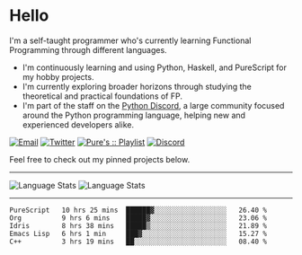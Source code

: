 # Hello

I'm a self-taught programmer who's currently learning Functional Programming through different languages.

- I'm continuously learning and using Python, Haskell, and PureScript for my hobby projects.
- I'm currently exploring broader horizons through studying the theoretical and practical foundations of FP.
- I'm part of the staff on the [Python Discord](https://git.pydis.com), a large community focused around the Python programming language, helping new and experienced developers alike.

[![Email](https://img.shields.io/badge/Email-Contact-red?style=for-the-badge&logo=gmail)](mailto:purefunctor@gmail.com)
[![Twitter](https://img.shields.io/badge/Twitter-Follow-blue?style=for-the-badge&logo=twitter)](https://twitter.com/PureFunctor)
[![Pure's :: Playlist](https://img.shields.io/badge/Spotify-Pure's%20%3A%3A%20Playlist-green?style=for-the-badge&logo=spotify)](https://open.spotify.com/playlist/5BszvF05rZWGC4I2nQTPUe)
[![Discord](https://img.shields.io/badge/Python-Discord-informational?style=for-the-badge&logo=discord)](https://discord.com/invite/python)

Feel free to check out my pinned projects below.

------

![Language Stats](https://github-readme-stats.vercel.app/api?username=PureFunctor&show_icons=true&theme=gruvbox&hide_border=true)
![Language Stats](https://github-readme-stats.vercel.app/api/top-langs/?username=PureFunctor&layout=compact&card_width=250&hide_border=true&theme=gruvbox&hide=dhall,html)

------

<!--START_SECTION:waka-->
```text
PureScript   10 hrs 25 mins  ██████▓░░░░░░░░░░░░░░░░░░   26.40 % 
Org          9 hrs 6 mins    █████▓░░░░░░░░░░░░░░░░░░░   23.06 % 
Idris        8 hrs 38 mins   █████▒░░░░░░░░░░░░░░░░░░░   21.89 % 
Emacs Lisp   6 hrs 1 min     ███▓░░░░░░░░░░░░░░░░░░░░░   15.27 % 
C++          3 hrs 19 mins   ██░░░░░░░░░░░░░░░░░░░░░░░   08.40 % 
```
<!--END_SECTION:waka-->
